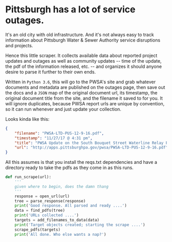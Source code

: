 # Pittsburgh has a lot of service outages.

It's an old city with old infrastructure. And it's not always easy to track information about Pittsburgh Water & Sewer Authority service disruptions and projects.

Hence this little scraper. It collects available data about reported project updates and outages as well as community updates -- time of the update, the pdf of the information released, etc. -- and organizes it should anyone desire to parse it further to their own ends.

Written in `Python 3.6`, this will go to the PWSA's site and grab whatever documents and metadata are published on the outages page, then save out the docs and a `JSON` map of the original document url, its timestamp, the original document title from the site, and the filename it saved to for you. It will ignore duplicates, because PWSA report urls are unique by convention, so it can run whenever and just update your collection.

Looks kinda like this:

```JSON
{
    "filename": "PWSA-LTD-PUS-12-9-16.pdf",
    "timestamp": "11/27/17 @ 4:31 pm",
    "title": "PWSA Update on the South Bouquet Street Waterline Relay Project - 11-27-17",
    "url": "http://apps.pittsburghpa.gov/pwsa/PWSA-LTD-PUS-12-9-16.pdf"
}
```

All this assumes is that you install the reqs.txt dependencies and have a directory ready to take the pdfs as they come in as this runs.

```python
def run_scrape(url):
    '''
    given where to begin, does the damn thang
    '''
    response = open_url(url)
    tree = parse_response(response)
    print('Good response. All parsed and ready ....')
    data = find_pdfs(tree)
    print('URLs collected ....')
    targets = add_filenames_to_data(data)
    print('Target objects created; starting the scrape ....')
    scrape_pdfs(targets)
    print('All done. Who else wants a nap?')
```
